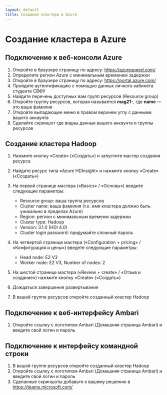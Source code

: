 ```yaml
---
layout: default
title: Создание кластера в Azure
---
```


# Создание кластера в Azure

## Подключение к веб-консоли Azure

1. Откройте в браузере страницу по адресу: https://azurespeed.com/
2. Определите регион Azure с минимальным временем задержки
3. Откройте в браузере страницу по адресу: https://portal.azure.com/
4. Пройдите аутентификацию с помощью данных личного кабинета студента СВФУ
5. Найдите перечень доступных вам групп ресурсов (Resource group)
6. Откройте группу ресурсов, которая называется **mag21-<name>**, где **name** — это ваше фамилия
7. Откройте выпадающее меню в правом верхнем углу с данными вашего аккаунта
8. Сделайте скриншот где видны данные вашего аккаунта и группы ресурсов

## Создание кластера Hadoop

1. Нажмите кнопку «Create» («Создать») и запустите мастер создания ресурса
2. Найдите ресурс типа «Azure HDInsight» и нажмите кнопку «Create» («Создать»)
3. На первой странице мастера («Basics» / «Основы») введите следующие параметры:

   - Resource group: ваша группа ресурсов
   - Cluster name: ваша фамилия (т.к. имя кластера должно быть уникально в пределах Azure)
   - Region: регион с минимальным временм задержки
   - Cluster type: Hadoop
   - Version: 3.1.0 (HDI 4.0)
   - Cluster login password: придумайте сложный пароль

4. На четвертой странице мастера («Configuration + pricing» / «Конфигурация и цены») введете следующие параметры:

   - Head node: E2 V3
   - Worker node: E2 V3, Number of nodes: 2

5. На шестой странице мастера («Review + create» / «Отзыв и создание») нажмите кнопку «Create» («Создать»)
6. Дождаться завершения развертывания
7. В вашей группе ресурсов откройте созданный кластер Hadoop


## Подключение к веб-интерфейсу Ambari

1. Откройте ссылку с логотипом Ambari (Домашняя страница Ambari) и введите свой логин и пароль

## Подключение к интерфейсу командной строки

1. В вашей группе ресурсов откройте созданный кластер Hadoop
2. Откройте ссылку с логотипом Ambari (Домашняя страница Ambari) и введите свой логин и пароль
3. Сделанные скриншоты добавьте к вашему решению в https://teams.microsoft.com/
